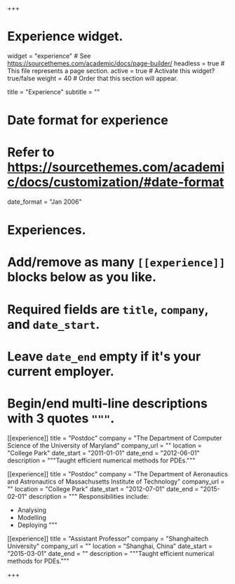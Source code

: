 +++
# Experience widget.
widget = "experience"  # See https://sourcethemes.com/academic/docs/page-builder/
headless = true  # This file represents a page section.
active = true  # Activate this widget? true/false
weight = 40  # Order that this section will appear.

title = "Experience"
subtitle = ""

# Date format for experience
#   Refer to https://sourcethemes.com/academic/docs/customization/#date-format
date_format = "Jan 2006"

# Experiences.
#   Add/remove as many `[[experience]]` blocks below as you like.
#   Required fields are `title`, `company`, and `date_start`.
#   Leave `date_end` empty if it's your current employer.
#   Begin/end multi-line descriptions with 3 quotes `"""`.
[[experience]]
  title = "Postdoc"
  company = "The Department of Computer Science of the University of Maryland"
  company_url = ""
  location = "College Park"
  date_start = "2011-01-01"
  date_end = "2012-06-01"
  description = """Taught efficient numerical methods for PDEs."""

  [[experience]]
  title = "Postdoc"
  company = "The Department of Aeronautics and Astronautics of Massachusetts Institute of Technology"
  company_url = ""
  location = "College Park"
  date_start = "2012-07-01"
  date_end = "2015-02-01"
  description = """
  Responsibilities include:
  
  * Analysing
  * Modelling
  * Deploying
  """

[[experience]]
  title = "Assistant Professor"
  company = "Shanghaitech University"
  company_url = ""
  location = "Shanghai, China"
  date_start = "2015-03-01"
  date_end = ""
  description = """Taught efficient numerical methods for PDEs."""

+++
